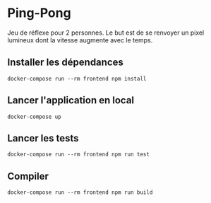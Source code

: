 # Ping-Pong

Jeu de réflexe pour 2 personnes. Le but est de se renvoyer un pixel lumineux dont la vitesse augmente avec le temps.
## Installer les dépendances

`docker-compose run --rm frontend npm install`

## Lancer l'application en local

`docker-compose up`

## Lancer les tests

`docker-compose run --rm frontend npm run test`

## Compiler

`docker-compose run --rm frontend npm run build`
